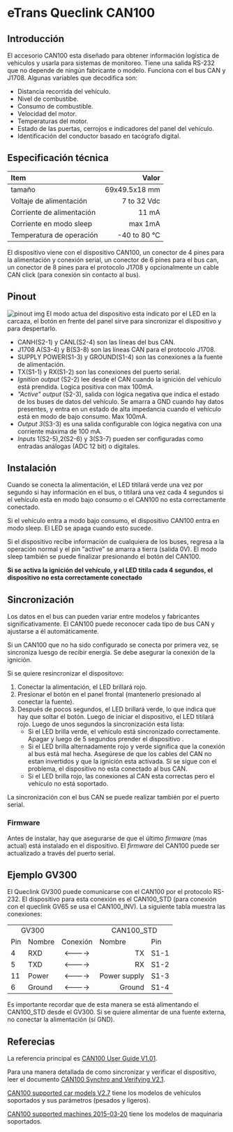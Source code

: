 # eTrans Queclink CAN100
## Introducción
El accesorio CAN100 esta diseñado para obtener información logística de vehiculos y usarla para sistemas de monitoreo. 
Tiene una salida RS-232 que no depende de ningún fabricante o modelo. Funciona con el bus CAN y J1708.
Algunas variables que decodifica son:

* Distancia recorrida del vehículo.
* Nivel de combustibe.
* Consumo de combustible.
* Velocidad del motor.
* Temperaturas del motor.
* Estado de las puertas, cerrojos e indicadores del panel del vehículo.
* Identificación del conductor basado en tacógrafo digital.

## Especificación técnica 

|Item|Valor|
|:---|---:|
|tamaño|69x49.5x18 mm|
|Voltaje de alimentación|7 to 32 Vdc|
|Corriente de alimentación|11 mA|
|Corriente en modo sleep|max 1mA|
|Temperatura de operación|-40 to 80 °C|

El dispositivo viene con el dispositivo CAN100, un conector de 4 pines para la alimentación y conexión serial, un conector 
de 6 pines para el bus can, un conector de 8 pines para el protocolo J1708 y opcionalmente un cable 
CAN click (para conexión sin contacto al bus).
## Pinout
![pinout img](https://github.com/gopimn/gopimn_style/blob/img/eTrans_can100_pinout.png)
El modo actua del dispositivo esta indicato por el LED en la carcaza, el botón en frente del panel sirve para sincronizar
el dispositivo y para despertarlo. 

* CANH(S2-1) y CANL(S2-4) son las líneas del bus CAN.
* J1708 A(S3-4) y B(S3-8) son las líneas CAN para el protocolo J1708.
* SUPPLY POWER(S1-3) y GROUND(S1-4) son las conexiones a la fuente de alimentación.
* TX(S1-1) y RX(S1-2) son las conexiones del puerto serial. 
* _Ignition output_ (S2-2) lee desde el CAN cuando la ignición del vehículo está prendida.  Logica positiva con max 100mA.
* _"Active" output_ (S2-3), salida con lógica negativa que indica el estado de los buses de datos del vehículo. 
  Se amarra a GND cuando hay datos presentes, y entra en un estado de alta impedancia cuando el vehículo
  está en modo de bajo consumo. Max 100mA.
* _Output 3_(S3-3) es una salida configurable con lógica negativa con una corriente máxima de 100 mA. 
* _Inputs_ 1(S2-5),2(S2-6) y 3(S3-7) pueden ser configuradas como entradas análogas (ADC 12 bit) o digitales.

## Instalación

Cuando se conecta la alimentación, el LED titilará verde una vez por segundo si hay información en el bus, 
o titilará una vez cada 4 segundos si el vehículo esta en modo bajo consumo o el CAN100 no esta correctamente conectado.

Si el vehículo entra a modo bajo consumo, el dispositivo CAN100 entra en modo sleep. El LED se apaga cuando 
esto sucede.

Si el dispositivo recibe información de cualquiera de los buses, regresa a la operación normal y el pin
"active" se amarra a tierra (salida 0V). El modo sleep también se puede finalizar presionando el botón del CAN100.

**Si se activa la ignición del vehículo, y el LED titila cada 4 segundos, el dispositivo no esta correctamente conectado**

## Sincronización

Los datos en el bus can pueden variar entre modelos y fabricantes significativamente. El CAN100 puede reconocer cada tipo 
de bus CAN y ajustarse a él automáticamente.

Si un CAN100 que no ha sido configurado se conecta por primera vez, se sincroniza luesgo de recibir energía. Se debe
asegurar la conexión de la ignición.

Si se quiere resincronizar el dispositovo:
1. Conectar la alimentación, el LED brillará rojo.
2. Presionar el botón en el panel frontal (mantenerlo presionado al conectar la fuente).
3. Después de pocos segundos, el LED brillará verde, lo que indica que hay que soltar el botón. Luego de iniciar el
   dispositivo, el LED titilará rojo. Luego de unos segundos la sincronización esta lista:
   * Si el LED brilla verde, el vehículo está sincronizado correctamente. 
     Apagar y luego de 5 segundos prender el dispositivo .
   * Si el LED brilla alternadamente rojo y verde significa que la conexión al bus está mal hecha. 
     Asegúrese de que los cables del CAN no estan invertidos y que la ignición esta activada. Si se sigue con el 
     problema, el dispositivo no esta conectado al bus CAN.
   * Si el LED brilla rojo, las conexiones al CAN esta correctas pero el vehículo no está soportado.

La sincronización con el bus CAN se puede realizar también por el puerto serial.

### Firmware 

Antes de instalar, hay que asegurarse de que el último _firmware_ (mas actual) está instalado en el dispositivo. El _firmware_ del
CAN100 puede ser actualizado a través del puerto serial.

## Ejemplo GV300

El Queclink GV300 puede comunicarse con el CAN100 por el protocolo RS-232. El dispositivo para esta conexión 
es el CAN100_STD (para conexión con el queclink GV65 se usa el CAN100_INV). La siguiente tabla muestra las conexiones:
<table>
   <tr>
    <td colspan="2" align="center">GV300</td>
    <td></td>
    <td colspan="2" align="center">CAN100_STD</td>
  </tr>
  <tr>
    <td>Pin</td>
    <td>Nombre</td>
    <td align="center">Conexión</td>
    <td>Nombre</td>
    <td>Pin</td>
  </tr>
  <tr>
    <td>4</td>
    <td>RXD</td>
    <td align="center"><----></td>
    <td align="right">TX</td>
    <td align="right">S1-1</td>
  </tr>
  <tr>
    <td>5</td>
    <td>TXD</td>
    <td align="center"><----></td>
    <td align="right">RX</td>
    <td align="right">S1-2</td>
  </tr>
  <tr>
    <td>11</td>
    <td>Power</td>
    <td align="center"><----></td>
    <td align="right">Power supply</td>
    <td align="right">S1-3</td>
  </tr>
  <tr>
    <td>6</td>
    <td>Ground</td>
    <td align="center"><----></td>
    <td align="right">Ground</td>
    <td align="right">S1-4</td>
  </tr>
</table>

Es importante recordar que de esta manera se está alimentando el CAN100_STD desde el GV300. Si se quiere
alimentar de una fuente externa, no conectar la alimentación (sí GND).

## Referecias
La referencia principal es [CAN100 User Guide V1.01](https://drive.google.com/open?id=1tS-P5NAi1Ux6r_UjPbvylLiTXeWuQ86A).

Para una manera detallada de como sincronizar y verificar el dispositivo, leer el documento [CAN100 Synchro and Verifying V2.1](https://drive.google.com/open?id=1VqohfdTpn7xUJhko-kuwn3CuAHL6UF-b).

[CAN100 supported car models V2.7](https://drive.google.com/open?id=1V3fXr-EIT2Gz8c4_OnbVT3Jj3m5fjY98) tiene los modelos
de vehículos soportados y sus parámetros (pesados y ligeros).

[CAN100 supported machines 2015-03-20](https://drive.google.com/open?id=1wKen_dIr94m4pK54fqXjam4E7VBp2CAn) tiene los modelos
de maquinaria soportados.
